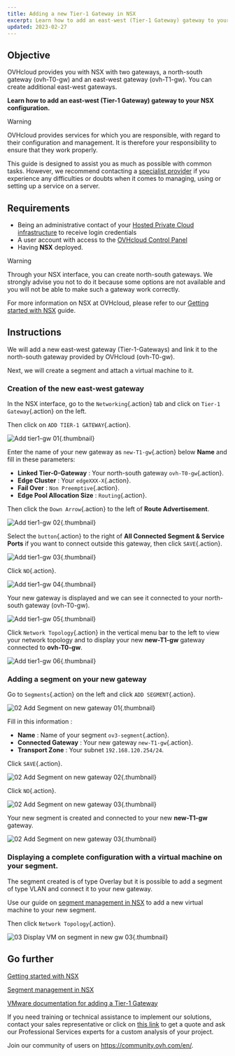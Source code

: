 ```yaml
---
title: Adding a new Tier-1 Gateway in NSX
excerpt: Learn how to add an east-west (Tier-1 Gateway) gateway to your NSX configuration
updated: 2023-02-27
---
```


## Objective

OVHcloud provides you with NSX with two gateways, a north-south gateway (ovh-T0-gw) and an east-west gateway (ovh-T1-gw). You can create additional east-west gateways.

**Learn how to add an east-west (Tier-1 Gateway) gateway to your NSX configuration.**

> [!warning]
> OVHcloud provides services for which you are responsible, with regard to their configuration and management. It is therefore your responsibility to ensure that they work properly.
>
> This guide is designed to assist you as much as possible with common tasks. However, we recommend contacting a [specialist provider](https://partner.ovhcloud.com/en-gb/directory/) if you experience any difficulties or doubts when it comes to managing, using or setting up a service on a server.
>

## Requirements

- Being an administrative contact of your [Hosted Private Cloud infrastructure](https://www.ovhcloud.com/en-gb/enterprise/products/hosted-private-cloud/) to receive login credentials
- A user account with access to the [OVHcloud Control Panel](https://www.ovh.com/auth/?action=gotomanager&from=https://www.ovh.co.uk/&ovhSubsidiary=GB)
- Having **NSX** deployed.

> [!warning]
> Through your NSX interface, you can create north-south gateways. 
> We strongly advise you not to do it because some options are not available and you will not be able to make such a gateway work correctly.

For more information on NSX at OVHcloud, please refer to our [Getting started with NSX](/pages/hosted_private_cloud/hosted_private_cloud_powered_by_vmware/nsx-01-first-steps) guide.

## Instructions

We will add a new east-west gateway (Tier-1-Gateways) and link it to the north-south gateway provided by OVHcloud (ovh-T0-gw).

Next, we will create a segment and attach a virtual machine to it.

### Creation of the new east-west gateway

In the NSX interface, go to the `Networking`{.action} tab and click on `Tier-1 Gateway`{.action} on the left.

Then click on `ADD TIER-1 GATEWAY`{.action}.

![Add tier1-gw 01](images/01-add-tier1-gw01.png){.thumbnail}

Enter the name of your new gateway as `new-T1-gw`{.action} below **Name** and fill in these parameters:

- **Linked Tier-0-Gateway** : Your north-south gateway `ovh-T0-gw`{.action}.
- **Edge Cluster** : Your `edgeXXX-X`{.action}.
- **Fail Over** : `Non Preemptive`{.action}.
- **Edge Pool Allocation Size** : `Routing`{.action}.

Then click the `Down Arrow`{.action} to the left of **Route Advertisement**.

![Add tier1-gw 02](images/01-add-tier1-gw02.png){.thumbnail}

Select the `button`{.action} to the right of **All Connected Segment & Service Ports** if you want to connect outside this gateway, then click `SAVE`{.action}.

![Add tier1-gw 03](images/01-add-tier1-gw03.png){.thumbnail}

Click `NO`{.action}.

![Add tier1-gw 04](images/01-add-tier1-gw04.png){.thumbnail}

Your new gateway is displayed and we can see it connected to your north-south gateway (ovh-T0-gw).

![Add tier1-gw 05](images/01-add-tier1-gw05.png){.thumbnail}

Click `Network Topology`{.action} in the vertical menu bar to the left to view your network topology and to display your new **new-T1-gw** gateway connected to **ovh-T0-gw**.

![Add tier1-gw 06](images/01-add-tier1-gw06.png){.thumbnail}

### Adding a segment on your new gateway

Go to `Segments`{.action} on the left and click `ADD SEGMENT`{.action}.

![02 Add Segment on new gateway 01](images/02-add-segment-on-new-gw01.png){.thumbnail}

Fill in this information : 

- **Name** : Name of your segment `ov3-segment`{.action}.
- **Connected Gateway** : Your new gateway `new-T1-gw`{.action}.
- **Transport Zone** : Your subnet `192.168.120.254/24`.

Click `SAVE`{.action}.

![02 Add Segment on new gateway 02](images/02-add-segment-on-new-gw02.png){.thumbnail}

Click `NO`{.action}.

![02 Add Segment on new gateway 03](images/02-add-segment-on-new-gw03.png){.thumbnail}

Your new segment is created and connected to your new **new-T1-gw** gateway. 

![02 Add Segment on new gateway 03](images/02-add-segment-on-new-gw03.png){.thumbnail}

### Displaying a complete configuration with a virtual machine on your segment.

The segment created is of type Overlay but it is possible to add a segment of type VLAN and connect it to your new gateway.

Use our guide on [segment management in NSX](/pages/hosted_private_cloud/hosted_private_cloud_powered_by_vmware/nsx-02-segment-management) to add a new virtual machine to your new segment.

Then click `Network Topology`{.action}.

![03 Display VM on segment in new gw 03](images/03-display-vm-on-segment-in-new-gw01.png){.thumbnail}

## Go further <a name="gofurther"></a>

[Getting started with NSX](/pages/hosted_private_cloud/hosted_private_cloud_powered_by_vmware/nsx-01-first-steps)

[Segment management in NSX](/pages/hosted_private_cloud/hosted_private_cloud_powered_by_vmware/nsx-02-segment-management)

[VMware documentation for adding a Tier-1 Gateway](https://docs.vmware.com/en/VMware-NSX-T-Data-Center/3.2/administration/GUID-EEBA627A-0860-477A-95A7-7645BA562D62.html)

If you need training or technical assistance to implement our solutions, contact your sales representative or click on [this link](https://www.ovhcloud.com/en-gb/professional-services/) to get a quote and ask our Professional Services experts for a custom analysis of your project.

Join our community of users on <https://community.ovh.com/en/>.
